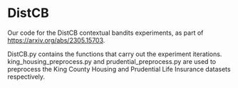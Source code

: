 # DistCB

Our code for the DistCB contextual bandits experiments, as part of https://arxiv.org/abs/2305.15703. 

DistCB.py contains the functions that carry out the experiment iterations. king_housing_preprocess.py and prudential_preprocess.py are used to preprocess the King County Housing and Prudential Life Insurance datasets respectively.

